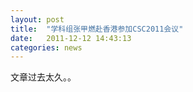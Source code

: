 ```yaml
---
layout: post
title:  "学科组张甲燃赴香港参加CSC2011会议"
date:   2011-12-12 14:43:13
categories: news
---
```


文章过去太久。。
